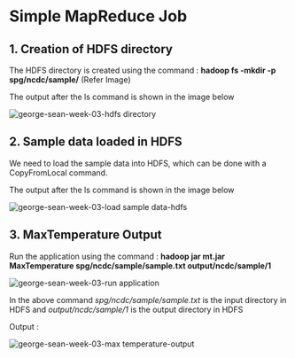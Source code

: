 #  Simple MapReduce Job

## 1. Creation of HDFS directory

The HDFS directory is created using the command : **hadoop fs -mkdir -p spg/ncdc/sample/** (Refer Image)

The output after the ls command is shown in the image below

![george-sean-week-03-hdfs directory](https://user-images.githubusercontent.com/31294255/30251935-53292f3c-962f-11e7-9a57-6db8f916a0bf.PNG)  

## 2. Sample data loaded in HDFS  

We need to load the sample data into HDFS, which can be done with a CopyFromLocal command.

The output after the ls command is shown in the image below

![george-sean-week-03-load sample data-hdfs](https://user-images.githubusercontent.com/31294255/30251947-771db520-962f-11e7-99c6-d4678077c599.PNG)

## 3. MaxTemperature Output

Run the application using the command : **hadoop jar mt.jar MaxTemperature spg/ncdc/sample/sample.txt output/ncdc/sample/1**

![george-sean-week-03-run application](https://user-images.githubusercontent.com/31294255/30301566-264664ba-9721-11e7-9272-a940ff9d03b0.PNG)

In the above command *spg/ncdc/sample/sample.txt* is the input directory in HDFS and *output/ncdc/sample/1* is the output directory in HDFS

Output :

![george-sean-week-03-max temperature-output](https://user-images.githubusercontent.com/31294255/30251958-ab008502-962f-11e7-853f-d712346fc0f2.PNG)




 